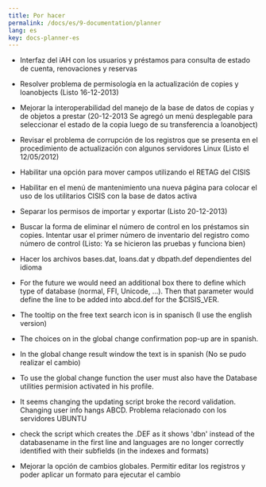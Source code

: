 ```yaml
---
title: Por hacer
permalink: /docs/es/9-documentation/planner
lang: es
key: docs-planner-es
---
```


- Interfaz del iAH con los usuarios y préstamos para consulta de estado de cuenta, renovaciones y reservas
- Resolver problema de permisología en la actualización de copies y loanobjects (Listo 16-12-2013)
- Mejorar la interoperabilidad del manejo de la base de datos de copias y de objetos a prestar (20-12-2013 Se agregó un menú desplegable para seleccionar el estado de la copia luego de su transferencia a loanobject)
- Revisar el problema de corrupción de los registros que se presenta en el procedimiento de actualización con algunos servidores Linux (Listo el 12/05/2012)
- Habilitar una opción para mover campos utilizando el RETAG del CISIS
- Habilitar en el menú de mantenimiento una nueva página para colocar el uso de los utilitarios CISIS con la base de datos activa
- Separar los permisos de importar y exportar (Listo 20-12-2013)
- Buscar la forma de eliminar el número de control en los préstamos sin copies. Intentar usar el primer número de inventario del registro como número de control (Listo: Ya se hicieron las pruebas y funciona bien)
- Hacer los archivos bases.dat, loans.dat y dbpath.def dependientes del idioma
- For the future we would need an additional box there to define which type of database (normal, FFI, Unicode, ...). Then that parameter would define the line to be added into abcd.def for the $CISIS_VER.

- The tooltip on the free text search icon is in spanisch (I use the english version)

- The choices on in the global change confirmation pop-up are in spanish.
- In the global change result window the text is in spanish (No se pudo realizar el cambio)
- To use the global change function the user must also have the Database utilities permision activated in his profile.
- It seems changing the updating script broke the record validation. Changing user info hangs ABCD. Problema relacionado con los servidores UBUNTU
- check the script which creates the .DEF as it shows 'dbn' instead of the databasename in the first line and languages are no longer correctly identified with their subfields (in the indexes and formats)
- Mejorar la opción de cambios globales. Permitir editar los registros y poder aplicar un formato para ejecutar el cambio